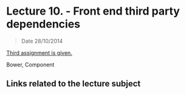 # Lecture 10. - Front end third party dependencies

> Date 28/10/2014

[Third assignment is given.](../assignments/2014-10-28.md)

Bower, Component


## Links related to the lecture subject